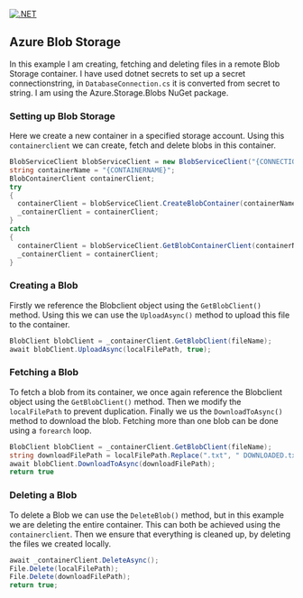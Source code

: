 [![.NET](https://github.com/joerivanarkel/AzureBlobStorage/actions/workflows/dotnet.yml/badge.svg)](https://github.com/joerivanarkel/AzureBlobStorage/actions/workflows/dotnet.yml)
## Azure Blob Storage
In this example I am creating, fetching and deleting files in a remote Blob Storage container. I have used dotnet secrets to set up a secret connectionstring, in ``DatabaseConnection.cs`` it is converted from secret to string. I am using the Azure.Storage.Blobs NuGet package.

### Setting up Blob Storage
Here we create a new container in a specified storage account. Using this ``containerclient`` we can create, fetch and delete blobs in this container.

```csharp
BlobServiceClient blobServiceClient = new BlobServiceClient("{CONNECTIONSTRING}");
string containerName = "{CONTAINERNAME}";
BlobContainerClient containerClient;
try
{
  containerClient = blobServiceClient.CreateBlobContainer(containerName);
  _containerClient = containerClient;
}
catch
{
  containerClient = blobServiceClient.GetBlobContainerClient(containerName);
  _containerClient = containerClient;
}
```
### Creating a Blob
Firstly we reference the Blobclient object using the ``GetBlobClient()`` method. Using this we can use the ``UploadAsync()`` method to upload this file to the container.

```csharp
BlobClient blobClient = _containerClient.GetBlobClient(fileName);
await blobClient.UploadAsync(localFilePath, true);
```
### Fetching a Blob
To fetch a blob from its container, we once again reference the Blobclient object using the ``GetBlobClient()`` method. Then we modify the ``localFilePath`` to prevent duplication. Finally we us the ``DownloadToAsync()`` method to download the blob. Fetching more than one blob can be done using a ``forearch`` loop.

```csharp
BlobClient blobClient = _containerClient.GetBlobClient(fileName);
string downloadFilePath = localFilePath.Replace(".txt", " DOWNLOADED.txt");
await blobClient.DownloadToAsync(downloadFilePath);
return true
```

### Deleting a Blob
To delete a Blob we can use the ``DeleteBlob()`` method, but in this example we are deleting the entire container. This can both be achieved using the ``containerclient``. Then we ensure that everything is cleaned up, by deleting the files we created locally.

```csharp
await _containerClient.DeleteAsync();
File.Delete(localFilePath);
File.Delete(downloadFilePath);
return true;
```
